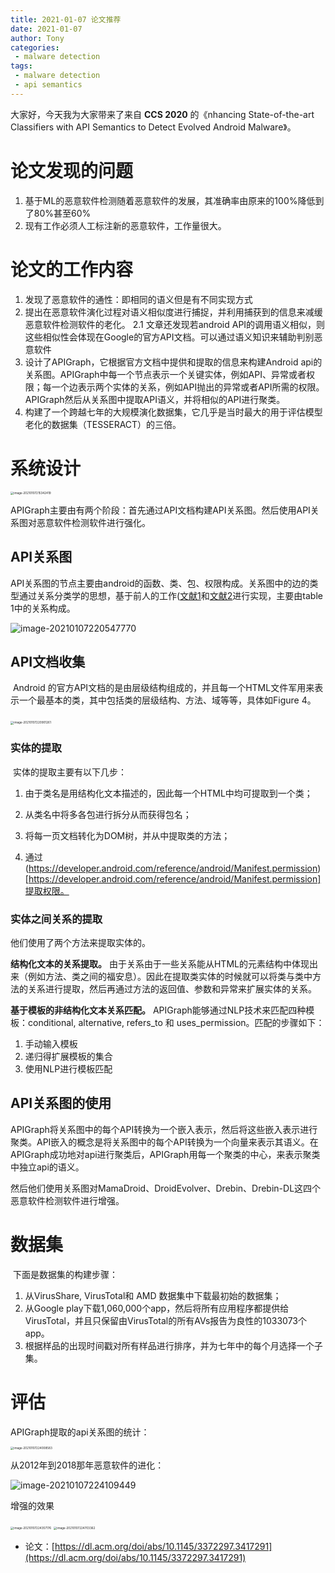 ```yaml
---
title: 2021-01-07 论文推荐
date: 2021-01-07
author: Tony
categories:
 - malware detection 
tags:
 - malware detection
 - api semantics
---
```


大家好，今天我为大家带来了来自 **CCS 2020** 的《nhancing State-of-the-art Classifiers with API Semantics to Detect Evolved Android Malware》。

# 论文发现的问题

1. 基于ML的恶意软件检测随着恶意软件的发展，其准确率由原来的100%降低到了80%甚至60%
2. 现有工作必须人工标注新的恶意软件，工作量很大。

# 论文的工作内容

1. 发现了恶意软件的通性：即相同的语义但是有不同实现方式
2. 提出在恶意软件演化过程对语义相似度进行捕捉，并利用捕获到的信息来减缓恶意软件检测软件的老化。
   2.1 文章还发现若android API的调用语义相似，则这些相似性会体现在Google的官方API文档。可以通过语义知识来辅助判别恶意软件
3. 设计了APIGraph，它根据官方文档中提供和提取的信息来构建Android api的关系图。APIGraph中每一个节点表示一个关键实体，例如API、异常或者权限；每一个边表示两个实体的关系，例如API抛出的异常或者API所需的权限。APIGraph然后从关系图中提取API语义，并将相似的API进行聚类。
4. 构建了一个跨越七年的大规模演化数据集，它几乎是当时最大的用于评估模型老化的数据集（TESSERACT）的三倍。

# 系统设计 

<img src="./img/0107/image-20210107215342419.png" alt="image-20210107215342419" style="zoom:33%;" />

​	APIGraph主要由有两个阶段：首先通过API文档构建API关系图。然后使用API关系图对恶意软件检测软件进行强化。

## API关系图

​	API关系图的节点主要由android的函数、类、包、权限构成。关系图中的边的类型通过关系分类学的思想，基于前人的工作([文献1](https://www.bing.com/search?q=Improving+API+Caveats+Accessibility+by+Mining+API+Caveats+Knowledge+Graph.+In+Proceedings+of+the+IEEE+International+Conference+on+Software+Maintenance+and+Evolution&PC=U316&FORM=CHROMN)和[文献2](https://dl.acm.org/doi/10.1109/TSE.2013.12)进行实现，主要由table 1中的关系构成。

![image-20210107220547770](./img/0107/image-20210107220547770.png)

## API文档收集

​	Android 的官方API文档的是由层级结构组成的，并且每一个HTML文件军用来表示一个最基本的类，其中包括类的层级结构、方法、域等等，具体如Figure 4。 

​	<img src="./img/0107/image-20210107220901261.png" alt="image-20210107220901261" style="zoom:33%;" />

### 实体的提取

​	实体的提取主要有以下几步：

1. 由于类名是用结构化文本描述的，因此每一个HTML中均可提取到一个类；

2. 从类名中将多各包进行拆分从而获得包名；

3. 将每一页文档转化为DOM树，并从中提取类的方法；

4. 通过(https://developer.android.com/reference/android/Manifest.permission)[https://developer.android.com/reference/android/Manifest.permission]提取权限。

### 实体之间关系的提取

他们使用了两个方法来提取实体的。

**结构化文本的关系提取。** 由于关系由于一些关系能从HTML的元素结构中体现出来（例如方法、类之间的福安息）。因此在提取类实体的时候就可以将类与类中方法的关系进行提取，然后再通过方法的返回值、参数和异常来扩展实体的关系。

**基于模板的非结构化文本关系匹配。** APIGraph能够通过NLP技术来匹配四种模板：conditional, alternative, refers_to 和 uses_permission。匹配的步骤如下：

1. 手动输入模板
2. 递归得扩展模板的集合
3. 使用NLP进行模板匹配

## API关系图的使用

​	APIGraph将关系图中的每个API转换为一个嵌入表示，然后将这些嵌入表示进行聚类。API嵌入的概念是将关系图中的每个API转换为一个向量来表示其语义。在APIGraph成功地对api进行聚类后，APIGraph用每一个聚类的中心，来表示聚类中独立api的语义。

​	然后他们使用关系图对MamaDroid、DroidEvolver、Drebin、Drebin-DL这四个恶意软件检测软件进行增强。

# 数据集

​	下面是数据集的构建步骤：

1. 从VirusShare, VirusTotal和 AMD 数据集中下载最初始的数据集；
2. 从Google play下载1,060,000个app，然后将所有应用程序都提供给VirusTotal，并且只保留由VirusTotal的所有AVs报告为良性的1033073个app。
3. 根据样品的出现时间戳对所有样品进行排序，并为七年中的每个月选择一个子集。   

# 评估

APIGraph提取的api关系图的统计：

<img src="./img/0107/image-20210107224008583.png" alt="image-20210107224008583" style="zoom:33%;" />

从2012年到2018那年恶意软件的进化：

![image-20210107224109449](./img/0107/image-20210107224109449.png)

增强的效果

<img src="./img/0107/image-20210107224357176.png" alt="image-20210107224357176" style="zoom:33%;" />

<img src="./img/0107/image-20210107224703362.png" alt="image-20210107224703362" style="zoom:33%;" />

- 论文：[https://dl.acm.org/doi/abs/10.1145/3372297.3417291](https://dl.acm.org/doi/abs/10.1145/3372297.3417291)